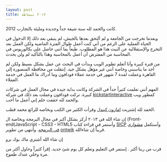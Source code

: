 ```yaml
---
layout: post
title: ٢٠١٢ ببساطة
---
```



2012 كانت والحمد لله سنة شيقة جداً وجديدة ومليئة بالتجارب.

وبعدما تخرجت من الجامعة و لم ألتحق بعدها بالجيش، لم يتبقي بعد ذلك إلا الدخول في الحياة العملية على الرغم من أني كنت أعمل طوال الفترة الماضية ولكن العمل بعد التخرج والإستقلالية عن البيت هذا هو المطلوب. طبعاً بما أنني حاصل علي بكالوريوس في المحاسبة من المفترض أن أعمل بالمحاسبة وهذا بالتأكيد لم ولن يحدث.

من فترة كبيرة وأنا أتعلم تطوير الويب وبدأت في البحث عن عمل بشكل بسيط ولكن لم أجد ما يناسبني وخاصة أنني غير مؤهل بشكل جيد. إنتقلت من محافظة المنصورة إلي القاهرة وعملت لمدة 7 شهور في خدمة عملاء فودافون وما أدراك ما العمل في خدمة العملاء.

المهم أنني تعلمت كتيراً جداً في الشركة وكانت بداية جيدة في مجال العمل في شركات كبيرة. تركت فودافون وعملت بعد ذلك في شركة [kickstartinteractive](http://www.kickstartinteractive.net/) كمطور ويب والحمد لله حققت حلم إني أعمل ما أحب.

الحمد لله إشتريت [امازون كيندل](http://ahmadajmi.com/amazon-kindle/) وقرأت الكثير من الكتب وبخاصه للرائع محمد قطب.

إن شاء الله في ٢٠١٣ أركز بشكل أكبر في مجال البرمجة وبخاصة ال (Front-end(JavaScript - CSS3 - HTML5 وأستمر في قراءة كتاب [SICP](http://mitpress.mit.edu/sicp/full-text/book/book.html) وأستكمل [مشواري في البرمجه](http://ahmadajmi.com/learning/). وأنتهي من تطوير [ontwik](http://www.ontwik.com) قريباً إن شاءالله.

إن شاء الله أشتري ماك بوك برو

قرب من ربنا أكثر . إستمر في التعليم وتعلم كل يوم شئ جديد. إقرأ كثيراً وحاول أكثر من مرة وخلي عندك طموح.